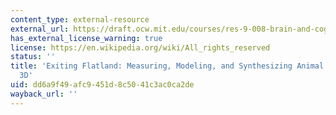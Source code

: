 ```yaml
---
content_type: external-resource
external_url: https://draft.ocw.mit.edu/courses/res-9-008-brain-and-cognitive-sciences-computational-tutorials/pages/exiting-flatland-measuring-modeling-and-synthesizing-animal-behavior-in-3d/
has_external_license_warning: true
license: https://en.wikipedia.org/wiki/All_rights_reserved
status: ''
title: 'Exiting Flatland: Measuring, Modeling, and Synthesizing Animal Behavior in
  3D'
uid: dd6a9f49-afc9-451d-8c50-41c3ac0ca2de
wayback_url: ''
---
```

